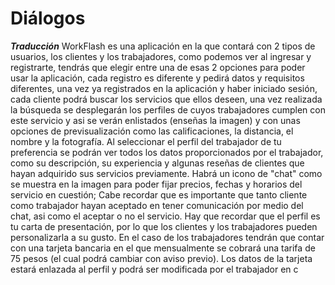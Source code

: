 <h1>Diálogos</h1>

***Traducción***
WorkFlash es una aplicación en la que contará con 2 tipos de usuarios, los clientes y los trabajadores, como podemos ver al ingresar y registrarte, tendrás que elegir entre una de esas 2 opciones para poder usar la aplicación, cada registro es diferente y pedirá datos y requisitos diferentes, una vez ya registrados en la aplicación y haber iniciado sesión, cada cliente podrá buscar los servicios que ellos deseen, una vez realizada la búsqueda se desplegarán los perfiles de cuyos trabajadores cumplen con este servicio y asi se verán enlistados (enseñas la imagen) y con unas opciones de previsualización como las calificaciones, la distancia, el nombre y la fotografía.
Al seleccionar el perfil del trabajador de tu preferencia se podrán ver todos los datos proporcionados por el trabajador, como su descripción, su experiencia y algunas reseñas de clientes que hayan adquirido sus servicios previamente. Habrá un icono de "chat" como se muestra en la imagen para poder fijar precios, fechas y horarios del servicio en cuestión; Cabe recordar que es importante que tanto cliente como trabajador hayan aceptado en tener comunicación por medio del chat, asi como el aceptar o no el servicio.
Hay que recordar que el perfil es tu carta de presentación, por lo que los clientes y los trabajadores pueden personalizarla a su gusto.
En el caso de los trabajadores tendrán que contar con una tarjeta bancaria en el que mensualmente se cobrará una tarifa de 75 pesos (el cual podrá cambiar con aviso previo). Los datos de la tarjeta estará enlazada al perfil y podrá ser modificada por el trabajador en c

<!--stackedit_data:
eyJoaXN0b3J5IjpbNDU0ODUxODY2LDE5MzMxNDc0NDBdfQ==
-->